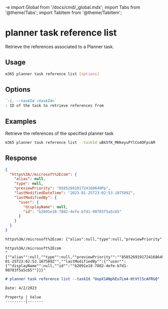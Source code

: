-e <!-- DISCLAIMER: All secrets, passwords, and sensitive values in this document are examples only and not real credentials. -->
import Global from '/docs/cmd/_global.mdx';
import Tabs from '@theme/Tabs';
import TabItem from '@theme/TabItem';

# planner task reference list

Retrieve the references associated to a Planner task.

## Usage

```sh
m365 planner task reference list [options]
```

## Options

```md definition-list
`-i, --taskId <taskId>`
: ID of the task to retrieve references from
```

<Global />

## Examples

Retrieve the references of the specified planner task

```sh
m365 planner task reference list --taskId uBk5fK_MHkeyuPYlCo4OFpcAM
```

## Response

<Tabs>
  <TabItem value="JSON">

  ```json
  {
    "https%3A//microsoft%2Ecom": {
      "alias": null,
      "type": null,
      "previewPriority": "8585269191724168649Pp",
      "lastModifiedDateTime": "2023-01-25T23:02:53.107589Z",
      "lastModifiedBy": {
        "user": {
          "displayName": null,
          "id": "b2091e18-7882-4efe-b7d1-90703f5a5c65"
        }
      }
    }
  }
  ```

  </TabItem>
  <TabItem value="Text">

  ```txt
  https%3A//microsoft%2Ecom: {"alias":null,"type":null,"previewPriority":"8585269191724168649Pp","lastModifiedDateTime":"2023-01-25T23:02:53.107589Z","lastModifiedBy":{"user":{"displayName":null,"id":"b2091e18-7882-4efe-b7d1-90703f5a5c65"}}}
  ```

  </TabItem>
  <TabItem value="CSV">

  ```csv
  https%3A//microsoft%2Ecom
  "{""alias"":null,""type"":null,""previewPriority"":""8585269191724168649Pp"",""lastModifiedDateTime"":""2023-01-25T23:02:53.107589Z"",""lastModifiedBy"":{""user"":{""displayName"":null,""id"":""b2091e18-7882-4efe-b7d1-90703f5a5c65""}}}"
  ```

  </TabItem>
  <TabItem value="Markdown">

  ```md
  # planner task reference list --taskId "OopX1ANphEu7Lm4-0tVtl5cAFRGQ"

  Date: 4/2/2023

  Property | Value
  ---------|-------
  ```

  </TabItem>
</Tabs>
